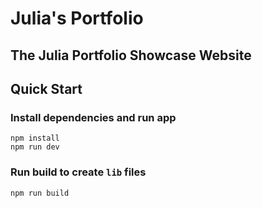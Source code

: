 # Julia's Portfolio
## The Julia Portfolio Showcase Website

## Quick Start
### Install dependencies and run app
```
npm install
npm run dev
```
### Run build to create `lib` files
```
npm run build
```
